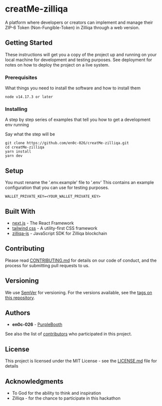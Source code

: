 # creatMe-zilliqa

A platform where developers or creators can implement and manage their ZIP-6 Token (Non-Fungible-Token) in Zilliqa through a web version.

## Getting Started

These instructions will get you a copy of the project up and running on your local machine for development and testing purposes. See deployment for notes on how to deploy the project on a live system.

### Prerequisites

What things you need to install the software and how to install them

```
node v14.17.3 or later
```

### Installing

A step by step series of examples that tell you how to get a development env running

Say what the step will be

```
git clone https://github.com/en0c-026/creatMe-zilliqa.git
cd creatMe-zilliqa
yarn install
yarn dev
```

## Setup

You must rename the '.env.example' file to '.env'
This contains an example configuration that you can use for testing purposes.

```
WALLET_PRIVATE_KEY=<YOUR_WALLET_PRIVATE_KEY>

```

## Built With

* [next.js](https://nextjs.org/docs/getting-started) - The React Framework
* [tailwind css](https://tailwindcss.com/docs/installation) - A utility-first CSS framework
* [zilliqa-js](https://github.com/Zilliqa/zilliqa-js) - JavaScript SDK for Zilliqa blockchain







## Contributing

Please read [CONTRIBUTING.md](https://gist.github.com/PurpleBooth/b24679402957c63ec426) for details on our code of conduct, and the process for submitting pull requests to us.

## Versioning

We use [SemVer](http://semver.org/) for versioning. For the versions available, see the [tags on this repository](https://github.com/your/project/tags). 

## Authors

* **en0c-026** - [PurpleBooth](https://github.com/en0c-026)

See also the list of [contributors](https://github.com/your/project/contributors) who participated in this project.

## License

This project is licensed under the MIT License - see the [LICENSE.md](LICENSE.md) file for details

## Acknowledgments

* To God for the ability to think and inspiration
* Zilliqa - for the chance to participate in this hackathon